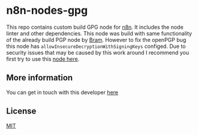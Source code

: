 
# n8n-nodes-gpg

This repo contains custom build GPG node for [n8n](n8n.io). It includes the node linter and other dependencies. This node was build with same functionality of the already build PGP node by [Bram](https://www.npmjs.com/package/n8n-nodes-pgp). However to fix the openPGP bug this node has ```allowInsecureDecryptionWithSigningKeys``` configed. Due to security issues that may be caused by this work around I recommend you first try to use this [node here](https://www.npmjs.com/package/n8n-nodes-pgp).


## More information

You can get in touch with this developer [here](https://www.linkedin.com/in/tadiwanashedavidpfachi/)
## License

[MIT](https://github.com/n8n-io/n8n-nodes-starter/blob/master/LICENSE.md)
